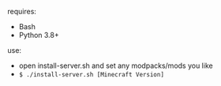 requires: 
- Bash 
- Python 3.8+

use:
- open install-server.sh and set any modpacks/mods you like 
- `$ ./install-server.sh [Minecraft Version]` 
